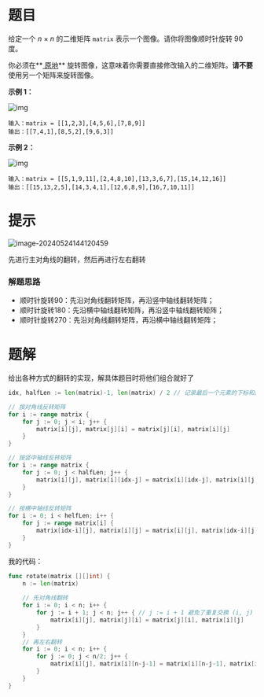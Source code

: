 # 题目

给定一个 *n* × *n* 的二维矩阵 `matrix` 表示一个图像。请你将图像顺时针旋转 90 度。

你必须在**[ 原地](https://baike.baidu.com/item/原地算法)** 旋转图像，这意味着你需要直接修改输入的二维矩阵。**请不要** 使用另一个矩阵来旋转图像。

 

**示例 1：**

![img](https://s2.loli.net/2024/05/24/ObrJk7yKx6vhGdU.jpg)

```
输入：matrix = [[1,2,3],[4,5,6],[7,8,9]]
输出：[[7,4,1],[8,5,2],[9,6,3]]
```

**示例 2：**

![img](https://s2.loli.net/2024/05/24/VRD8cSOCMnb3vmZ.jpg)

```
输入：matrix = [[5,1,9,11],[2,4,8,10],[13,3,6,7],[15,14,12,16]]
输出：[[15,13,2,5],[14,3,4,1],[12,6,8,9],[16,7,10,11]]
```

 



# 提示

![image-20240524144120459](https://s2.loli.net/2024/05/24/V9OpAIJ3Sywzvtx.png)

先进行主对角线的翻转，然后再进行左右翻转



### 解题思路

- 顺时针旋转90：先沿对角线翻转矩阵，再沿竖中轴线翻转矩阵；
- 顺时针旋转180：先沿横中轴线翻转矩阵，再沿竖中轴线翻转矩阵；
- 顺时针旋转270：先沿对角线翻转矩阵，再沿横中轴线翻转矩阵；



# 题解

给出各种方式的翻转的实现，解具体题目时将他们组合就好了

```go
idx, halfLen := len(matrix)-1, len(matrix) / 2 // 记录最后一个元素的下标和边长的一半

// 按对角线反转矩阵
for i := range matrix {
    for j := 0; j < i; j++ {
        matrix[i][j], matrix[j][i] = matrix[j][i], matrix[i][j]
    }
}

// 按竖中轴线反转矩阵
for i := range matrix {
    for j := 0; j < halfLen; j++ {
        matrix[i][j], matrix[i][idx-j] = matrix[i][idx-j], matrix[i][j]
    }
}

// 按横中轴线反转矩阵
for i := 0; i < helfLen; i++ {
    for j := range matrix[i] {
        matrix[idx-i][j], matrix[i][j] = matrix[i][j], matrix[idx-i][j]
    }
}
```



我的代码：

```go
func rotate(matrix [][]int) {
    n := len(matrix)
    
    // 先对角线翻转
    for i := 0; i < n; i++ {
        for j := i + 1; j < n; j++ { // j := i + 1 避免了重复交换 (i, j) 和 (j, i) 处的元素
            matrix[i][j], matrix[j][i] = matrix[j][i], matrix[i][j]
        }
    }
    // 再左右翻转
    for i := 0; i < n; i++ {
        for j := 0; j < n/2; j++ {
            matrix[i][j], matrix[i][n-j-1] = matrix[i][n-j-1], matrix[i][j]
        }
    }
}
```

